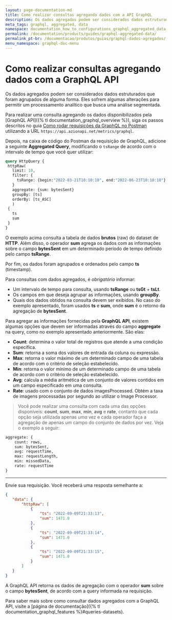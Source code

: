 ```yaml
---
layout: page-documentation-md
title: Como realizar consultas agregando dados com a API GraphQL
description: Os dados agregados podem ser considerados dados estruturados que foram agrupados de alguma forma — eles sofrem algumas alterações para permitir um processamento analítico que busca uma análise segmentada.
meta_tags: graphql, aggregated, data
namespace: documentation_how_to_configurations_graphql_aggregated_data
permalink: /documentation/products/guides/graphql-aggregated-data/
permalink_pt-br: /documentacao/produtos/guias/graphql-dados-agregados/
menu_namespace: graphql-doc-menu
---
```


# Como realizar consultas agregando dados com a GraphQL API

Os dados agregados podem ser considerados dados estruturados que foram agrupados de alguma forma. Eles sofrem algumas alterações para permitir um processamento analítico que busca uma análise segmentada.

Para realizar uma consulta agregando os dados disponibilizados pela [GraphQL API]({% tl documentation_graphql_overview %}), siga os passos descritos no guia [Como rodar requisições da GraphQL no Postman](https://www.azion.com/pt-br/documentacao/produtos/guias/consultar-graphql-postman/) utilizando a URL `https://api.azionapi.net/metrics/graphql`.

Depois, na caixa de código do Postman da requisição de GraphQL, adicione a seguinte **Aggregated Query**, modificando o `tsRange` de acordo com o intervalo de tempo que você quer utilizar:

```graphql
query HttpQuery {
 httpRaw(
   limit: 10,
   filter: {
     tsRange: {begin:"2022-03-21T10:10:10", end:"2022-06-23T10:10:10"}
   }
   aggregate: {sum: bytesSent}
   groupBy: [ts]
   orderBy: [ts_ASC]
   )
 {
   ts
   sum
 }
}
```

O exemplo acima consulta a tabela de dados **brutos** (raw) do dataset de **HTTP**. Além disso, o operador **sum** agrega os dados com as informações sobre o campo **bytesSent** em um determinado período de tempo definido pelo campo **tsRange**.

Por fim, os dados foram agrupados e ordenados pelo campo **ts** (timestamp).

Para consultas com dados agregados, é *obrigatório* informar:

- Um intervalo de tempo para consulta, usando **tsRange** ou **tsGt** + **tsLt**.
- Os campos em que deseja agrupar as informações, usando **groupBy**.
- Quais dos dados obtidos na consulta devem ser exibidos. No caso do exemplo apresentado, foram usados **ts** e **sum**, onde **sum** é o retorno da agregação de **bytesSent**.

Para agregar as informações fornecidas pela **GraphQL API**, existem algumas opções que devem ser informadas através do campo **aggregate** na query, como no exemplo apresentado anteriormente. São elas:

- **Count**: determina o valor total de registros que atende a uma condição específica.
- **Sum**: retorna a soma dos valores de entrada da coluna ou expressão.
- **Max**: retorna o valor máximo de um determinado campo de uma tabela de acordo com o critério de seleção estabelecido.
- **Min**: retorna o valor mínimo de um determinado campo de uma tabela de acordo com o critério de seleção estabelecido.
- **Avg**: calcula a média aritmética de um conjunto de valores contidos em um campo especificado em uma consulta.
- **Rate**: usado com o conjunto de dados imagesProcessed. Obtém a taxa de imagens processadas por segundo ao utilizar o Image Processor.

> Você pode realizar uma consulta com cada uma das opções disponíveis: **count**, **sum**, **max**, **min**, **avg** e **rate**, contanto que cada opção seja utilizada apenas *uma* vez e cada operador faça a agregação de apenas *um* campo do conjunto de dados por vez. Veja o exemplo a seguir:

```graphql
aggregate: {
    count: rows, 
    sum: bytesSent, 
    avg: requestTime, 
    max: requestLength,
    min: missedData,
    rate: requestTime
}
```

---

Envie sua requisição. Você receberá uma resposta semelhante a:

```json
{
   "data": {
       "httpRaw": [
           {
               "ts": "2022-09-09T21:33:13",
               "sum": 1471.0
           },
           {
               "ts": "2022-09-09T21:33:14",
               "sum": 1471.0
           },
           {
               "ts": "2022-09-09T21:33:15",
               "sum": 1471.0
           }
       ]
   }
}
```

A GraphQL API retorna os dados de agregação com o operador **sum** sobre o campo **bytesSent**, de acordo com a query informada na requisição.

Para saber mais sobre como consultar dados agregados com a GraphQL API, visite a [página de documentação]({% tl documentation_graphql_features %}#queries-datasets).
